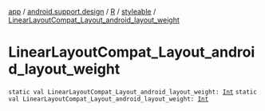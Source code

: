 [app](../../../index.md) / [android.support.design](../../index.md) / [R](../index.md) / [styleable](index.md) / [LinearLayoutCompat_Layout_android_layout_weight](.)

# LinearLayoutCompat_Layout_android_layout_weight

`static val LinearLayoutCompat_Layout_android_layout_weight: `[`Int`](https://kotlinlang.org/api/latest/jvm/stdlib/kotlin/-int/index.html)
`static val LinearLayoutCompat_Layout_android_layout_weight: `[`Int`](https://kotlinlang.org/api/latest/jvm/stdlib/kotlin/-int/index.html)